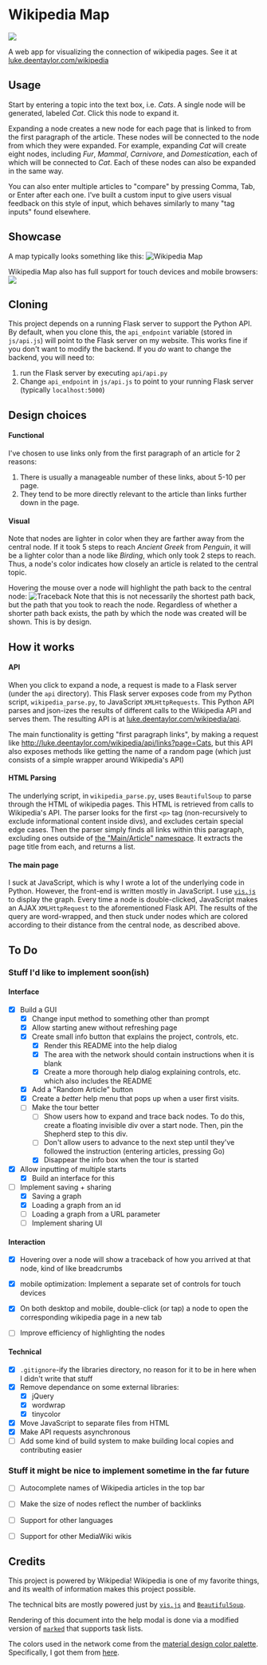 # Wikipedia Map

![](http://i.imgur.com/fTzzl0k.png)

A web app for visualizing the connection of wikipedia pages. See it at [luke.deentaylor.com/wikipedia](http://luke.deentaylor.com/wikipedia/)


## Usage
Start by entering a topic into the text box, i.e. *Cats*. A single node will be generated, labeled *Cat*. Click this node to expand it.

Expanding a node creates a new node for each page that is linked to from the first paragraph of the article. These nodes will be connected to the node from which they were expanded. For example, expanding *Cat* will create eight nodes, including *Fur*, *Mammal*, *Carnivore*, and *Domestication*, each of which will be connected to *Cat*. Each of these nodes can also be expanded in the same way.

You can also enter multiple articles to "compare" by pressing Comma, Tab, or Enter after each one. I've built a custom input to give users visual feedback on this style of input, which behaves similarly to many "tag inputs" found elsewhere.

## Showcase

A map typically looks something like this:
![Wikipedia Map](http://i.imgur.com/RCH89TL.png)

Wikipedia Map also has full support for touch devices and mobile browsers:
![](http://i.imgur.com/30TJSBy.jpg)


## Cloning
This project depends on a running Flask server to support the Python API. By default, when you clone this, the `api_endpoint` variable (stored in `js/api.js`) will
point to the Flask server on my website. This works fine if you don't want to modify the backend. If you *do* want to change the backend, you will need to:
1. run the Flask server by executing `api/api.py`
2. Change `api_endpoint` in `js/api.js` to point to your running Flask server (typically `localhost:5000`)


## Design choices

#### Functional
I've chosen to use links only from the first paragraph of an article for 2 reasons:

1. There is usually a manageable number of these links, about 5-10 per page.
2. They tend to be more directly relevant to the article than links further down in the page.

#### Visual
Note that nodes are lighter in color when they are farther away from the central node. If it took 5 steps to reach *Ancient Greek* from *Penguin*, it will be a lighter color than a node like *Birding*, which only took 2 steps to reach. Thus, a node's color indicates how closely an article is related to the central topic.

Hovering the mouse over a node will highlight the path back to the central node:
![Traceback](http://i.imgur.com/G7sV5AX.png)
Note that this is not necessarily the shortest path back, but the path that you took to reach the node. Regardless of whether a shorter path back exists, the path by which the node was created will be shown. This is by design.


## How it works

#### API
When you click to expand a node, a request is made to a Flask server (under the `api` directory). This Flask server exposes code from my Python script, `wikipedia_parse.py`, to JavaScript `XMLHttpRequests`. This Python API parses and json-izes the results of different calls to the Wikipedia API and serves them. The resulting API is at [luke.deentaylor.com/wikipedia/api](http://luke.deentaylor.com/wikipedia/api).

The main functionality is getting "first paragraph links", by making a request like http://luke.deentaylor.com/wikipedia/api/links?page=Cats, but this API also exposes methods like getting the name of a random page (which just consists of a simple wrapper around Wikipedia's API)

#### HTML Parsing
The underlying script, in `wikipedia_parse.py`, uses `BeautifulSoup` to parse through the HTML of wikipedia pages. This HTML is retrieved from calls to Wikipedia's API. The parser looks for the first `<p>` tag (non-recursively to exclude informational content inside divs), and excludes certain special edge cases. Then the parser simply finds all links within this paragraph, excluding ones outside of [the "Main/Article" namespace](https://en.wikipedia.org/wiki/Wikipedia:Namespace). It extracts the page title from each, and returns a list.

#### The main page
I suck at JavaScript, which is why I wrote a lot of the underlying code in Python. However, the front-end is written mostly in JavaScript. I use [`vis.js`](http://visjs.org/) to display the graph. Every time a node is double-clicked, JavaScript makes an AJAX `XMLHttpRequest` to the aforementioned Flask API. The results of the query are word-wrapped, and then stuck under nodes which are colored according to their distance from the central node, as described above.

## To Do

### Stuff I'd like to implement soon(ish)

#### Interface
- [x] Build a GUI
  - [x] Change input method to something other than prompt
  - [x] Allow starting anew without refreshing page
  - [x] Create small info button that explains the project, controls, etc.
    - [x] Render this README into the help dialog
    - [x] The area with the network should contain instructions when it is blank
    - [x] Create a more thorough help dialog explaining controls, etc. which also includes the README
  - [x] Add a "Random Article" button
  - [x] Create a *better* help menu that pops up when a user first visits.
  - [ ] Make the tour better
    - [ ] Show users how to expand and trace back nodes. To do this, create a floating invisible div over a start node. Then, pin the Shepherd step to this div.
    - [ ] Don't allow users to advance to the next step until they've followed the instruction (entering articles, pressing Go)
    - [x] Disappear the info box when the tour is started
- [x] Allow inputting of multiple starts
  - [x] Build an interface for this
- [ ] Implement saving + sharing
  - [x] Saving a graph
  - [x] Loading a graph from an id
  - [ ] Loading a graph from a URL parameter
  - [ ] Implement sharing UI

#### Interaction
- [x] Hovering over a node will show a traceback of how you arrived at that node, kind of like breadcrumbs
- [x] mobile optimization: Implement a separate set of controls for touch devices
- [x] On both desktop and mobile, double-click (or tap) a node to open the corresponding wikipedia page in a new tab
- [ ] Improve efficiency of highlighting the nodes


#### Technical
- [x] `.gitignore`-ify the libraries directory, no reason for it to be in here when I didn't write that stuff
- [x] Remove dependance on some external libraries:
	- [x] jQuery
	- [x] wordwrap
	- [x] tinycolor
- [x] Move JavaScript to separate files from HTML
- [x] Make API requests asynchronous
- [ ] Add some kind of build system to make building local copies and contributing easier

### Stuff it might be nice to implement sometime in the far future
- [ ] Autocomplete names of Wikipedia articles in the top bar
- [ ] Make the size of nodes reflect the number of backlinks
- [ ] Support for other languages
- [ ] Support for other MediaWiki wikis


## Credits
This project is powered by Wikipedia! Wikipedia is one of my favorite things, and its wealth of information makes this project possible.

The technical bits are mostly powered just by  [`vis.js`](http://visjs.org) and [`BeautifulSoup`](http://crummy.com/software/BeautifulSoup/).

Rendering of this document into the help modal is done via a modified version of [`marked`](github.com/chjj/marked) that supports task lists.

The colors used in the network come from the [material design color palette](https://material.google.com/style/color.html#color-color-palette). Specifically, I got them from [here](http://www.materialpalette.com/light-blue/amber).
